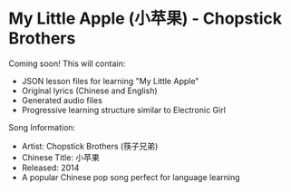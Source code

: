 # My Little Apple (小苹果) - Chopstick Brothers

Coming soon! This will contain:
- JSON lesson files for learning "My Little Apple"
- Original lyrics (Chinese and English)
- Generated audio files
- Progressive learning structure similar to Electronic Girl

Song Information:
- Artist: Chopstick Brothers (筷子兄弟)
- Chinese Title: 小苹果
- Released: 2014
- A popular Chinese pop song perfect for language learning
